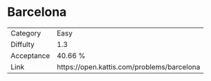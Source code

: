 # Barcelona

<table>
    <tr>
        <td>Category</td>
        <td>Easy</td>
    </tr>
    <tr>
        <td>Diffulty</td>
        <td>1.3</td>
    </tr>
    <tr>
        <td>Acceptance</td>
        <td>40.66 %</td>
    </tr>
    <tr>
        <td>Link</td>
        <td>https://open.kattis.com/problems/barcelona</td>
    </tr>
</table>